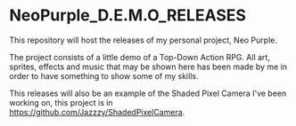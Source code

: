 # NeoPurple_D.E.M.O_RELEASES
This repository will host the releases of my personal project, Neo Purple.

The project consists of a little demo of a Top-Down Action RPG. All art, sprites, effects and music that may be shown here has been made by me in order to have something to show some of my skills. 

This releases will also be an example of the Shaded Pixel Camera I've been working on, this project is in https://github.com/Jazzzy/ShadedPixelCamera.
